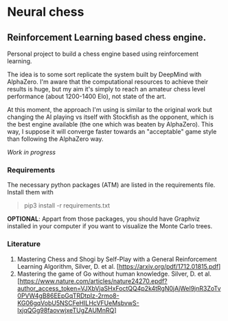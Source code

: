 # Neural chess
## Reinforcement Learning based chess engine.
Personal project to build a chess engine based using reinforcement learning.

The idea is to some sort replicate the system built by DeepMind with AlphaZero. I'm
aware that the computational resources to achieve their results is huge, but my aim
it's simply to reach an amateur chess level performance (about 1200-1400 Elo), not
state of the art.

At this moment, the approach I'm using is similar to the original work but changing
the AI playing vs itself with Stockfish as the opponent, which is the best engine
available (the one which was beaten by AlphaZero). This way, I suppose it will
converge faster towards an "acceptable" game style than following the AlphaZero way.

*Work in progress*

### Requirements
The necessary python packages (ATM) are listed in the requirements file.
Install them with
> pip3 install -r requirements.txt

**OPTIONAL**: Appart from those packages, you should have Graphviz installed in your computer if
you want to visualize the Monte Carlo trees.


### Literature

1. Mastering Chess and Shogi by Self-Play with a General Reinforcement Learning
   Algorithm, Silver, D. et al. [https://arxiv.org/pdf/1712.01815.pdf]
2. Mastering the game of Go without human knowledge. Silver, D. et al. [https://www.nature.com/articles/nature24270.epdf?author_access_token=VJXbVjaSHxFoctQQ4p2k4tRgN0jAjWel9jnR3ZoTv0PVW4gB86EEpGqTRDtpIz-2rmo8-KG06gqVobU5NSCFeHILHcVFUeMsbvwS-lxjqQGg98faovwjxeTUgZAUMnRQ]

